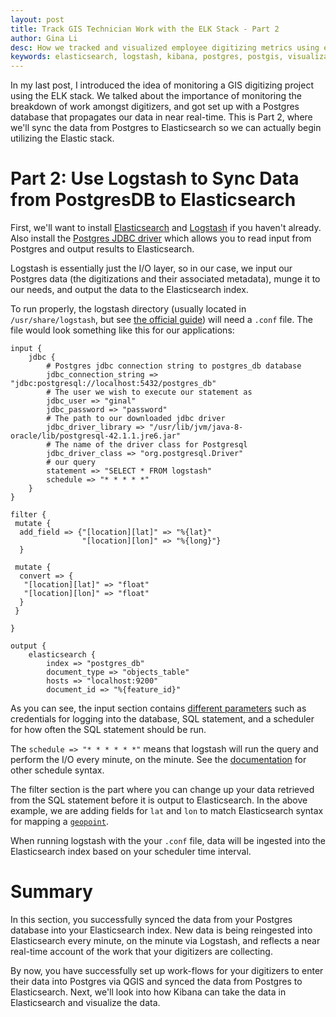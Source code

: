 ```yaml
---
layout: post
title: Track GIS Technician Work with the ELK Stack - Part 2
author: Gina Li
desc: How we tracked and visualized employee digitizing metrics using elasticsearch, logstash, and kibana
keywords: elasticsearch, logstash, kibana, postgres, postgis, visualization, dashboard, digitizing, metrics, track
---
```


In my last post, I introduced the idea of monitoring a GIS digitizing project using the ELK stack. We talked about the importance of monitoring the breakdown of work amongst digitizers, and got set up with a Postgres database that propagates our data in near real-time. This is Part 2, where we'll sync the data from Postgres to Elasticsearch so we can actually begin utilizing the Elastic stack.

Part 2: Use Logstash to Sync Data from PostgresDB to Elasticsearch
=======

First, we'll want to install [Elasticsearch](https://www.elastic.co/guide/en/elasticsearch/reference/current/_installation.html) and [Logstash](https://www.elastic.co/guide/en/logstash/current/installing-logstash.html) if you haven't already. Also install the [Postgres JDBC driver](https://jdbc.postgresql.org/download.html) which allows you to read input from Postgres and output results to Elasticsearch.

Logstash is essentially just the I/O layer, so in our case, we input our Postgres data (the digitizations and their associated metadata), munge it to our needs, and output the data to the Elasticsearch index.

To run properly, the logstash directory (usually located in `/usr/share/logstash`, but see [the official guide](https://www.elastic.co/guide/en/logstash/5.4/dir-layout.html)) will need a `.conf` file. The file would look something like this for our applications:

```
input {
    jdbc {
        # Postgres jdbc connection string to postgres_db database
        jdbc_connection_string => "jdbc:postgresql://localhost:5432/postgres_db"
        # The user we wish to execute our statement as
        jdbc_user => "ginal"
        jdbc_password => "password"
        # The path to our downloaded jdbc driver
        jdbc_driver_library => "/usr/lib/jvm/java-8-oracle/lib/postgresql-42.1.1.jre6.jar"
        # The name of the driver class for Postgresql
        jdbc_driver_class => "org.postgresql.Driver"
        # our query
        statement => "SELECT * FROM logstash"
        schedule => "* * * * *"
    }
}

filter {
 mutate {
  add_field => {"[location][lat]" => "%{lat}"
                "[location][lon]" => "%{long}"}
  }

 mutate {
  convert => {
   "[location][lat]" => "float"
   "[location][lon]" => "float"
  }
 }

}

output {
    elasticsearch {
        index => "postgres_db"
        document_type => "objects_table"
        hosts => "localhost:9200"
        document_id => "%{feature_id}"

```

As you can see, the input section contains [different parameters](https://www.elastic.co/guide/en/logstash/5.3/plugins-inputs-jdbc.html) such as credentials for logging into the database, SQL statement, and a scheduler for how often the SQL statement should be run.

The `schedule => "* * * * * *"` means that logstash will run the query and perform the I/O every minute, on the minute. See the [documentation](https://www.elastic.co/guide/en/logstash/5.4/plugins-inputs-jdbc.html) for other schedule syntax.

The filter section is the part where you can change up your data retrieved from the SQL statement before it is output to Elasticsearch. In the above example, we are adding fields for `lat` and `lon` to match Elasticsearch syntax for mapping a [`geopoint`](https://www.elastic.co/guide/en/elasticsearch/guide/current/geopoints.html).

When running logstash with the your `.conf` file, data will be ingested into the Elasticsearch index based on your scheduler time interval.

Summary
=======
In this section, you successfully synced the data from your Postgres database into your Elasticsearch index. New data is being reingested into Elasticsearch every minute, on the minute via Logstash, and reflects a near real-time account of the work that your digitizers are collecting.

By now, you have successfully set up work-flows for your digitizers to enter their data into Postgres via QGIS and synced the data from Postgres to Elasticsearch. Next, we'll look into how Kibana can take the data in Elasticsearch and visualize the data.
